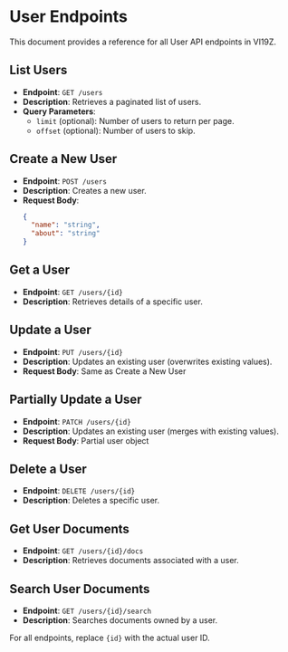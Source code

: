 # User Endpoints


This document provides a reference for all User API endpoints in VI19Z.

## List Users

- **Endpoint**: `GET /users`
- **Description**: Retrieves a paginated list of users.
- **Query Parameters**:
  - `limit` (optional): Number of users to return per page.
  - `offset` (optional): Number of users to skip.

## Create a New User

- **Endpoint**: `POST /users`
- **Description**: Creates a new user.
- **Request Body**:
  ```json
  {
    "name": "string",
    "about": "string"
  }
  ```

## Get a User

- **Endpoint**: `GET /users/{id}`
- **Description**: Retrieves details of a specific user.

## Update a User

- **Endpoint**: `PUT /users/{id}`
- **Description**: Updates an existing user (overwrites existing values).
- **Request Body**: Same as Create a New User

## Partially Update a User

- **Endpoint**: `PATCH /users/{id}`
- **Description**: Updates an existing user (merges with existing values).
- **Request Body**: Partial user object

## Delete a User

- **Endpoint**: `DELETE /users/{id}`
- **Description**: Deletes a specific user.

## Get User Documents

- **Endpoint**: `GET /users/{id}/docs`
- **Description**: Retrieves documents associated with a user.

## Search User Documents

- **Endpoint**: `GET /users/{id}/search`
- **Description**: Searches documents owned by a user.

For all endpoints, replace `{id}` with the actual user ID.
